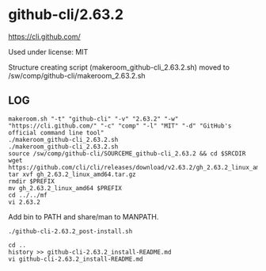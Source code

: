 github-cli/2.63.2
=================

<https://cli.github.com/>

Used under license:
MIT


Structure creating script (makeroom_github-cli_2.63.2.sh) moved to /sw/comp/github-cli/makeroom_2.63.2.sh

LOG
---

    makeroom.sh "-t" "github-cli" "-v" "2.63.2" "-w" "https://cli.github.com/" "-c" "comp" "-l" "MIT" "-d" "GitHub's official command line tool"
    ./makeroom_github-cli_2.63.2.sh
    ./makeroom_github-cli_2.63.2.sh 
    source /sw/comp/github-cli/SOURCEME_github-cli_2.63.2 && cd $SRCDIR
    wget https://github.com/cli/cli/releases/download/v2.63.2/gh_2.63.2_linux_amd64.tar.gz
    tar xvf gh_2.63.2_linux_amd64.tar.gz 
    rmdir $PREFIX
    mv gh_2.63.2_linux_amd64 $PREFIX
    cd ../../mf
    vi 2.63.2 

Add bin to PATH and share/man to MANPATH.

    ./github-cli-2.63.2_post-install.sh

    cd ..
    history >> github-cli-2.63.2_install-README.md
    vi github-cli-2.63.2_install-README.md
